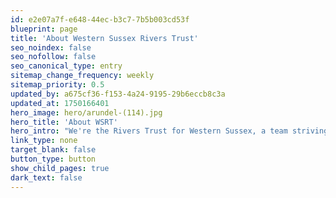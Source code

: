 ```yaml
---
id: e2e07a7f-e648-44ec-b3c7-7b5b003cd53f
blueprint: page
title: 'About Western Sussex Rivers Trust'
seo_noindex: false
seo_nofollow: false
seo_canonical_type: entry
sitemap_change_frequency: weekly
sitemap_priority: 0.5
updated_by: a675cf36-f153-4a24-9195-29b6eccb8c3a
updated_at: 1750166401
hero_image: hero/arundel-(114).jpg
hero_title: 'About WSRT'
hero_intro: "We're the Rivers Trust for Western Sussex, a team striving to protect and restore resilient, vibrant riverscapes for wildlife and people."
link_type: none
target_blank: false
button_type: button
show_child_pages: true
dark_text: false
---
```

